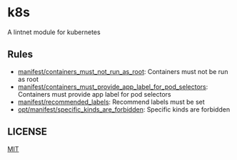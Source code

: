 # k8s

A lintnet module for kubernetes

## Rules

- [manifest/containers_must_not_run_as_root](manifest/containers_must_not_run_as_root): Containers must not be run as root
- [manifest/containers_must_provide_app_label_for_pod_selectors](manifest/containers_must_provide_app_label_for_pod_selectors): Containers must provide app label for pod selectors
- [manifest/recommended_labels](manifest/recommended_labels): Recommend labels must be set
- [opt/manifest/specific_kinds_are_forbidden](opt/manifest/specific_kinds_are_forbidden): Specific kinds are forbidden

## LICENSE

[MIT](LICENSE)

